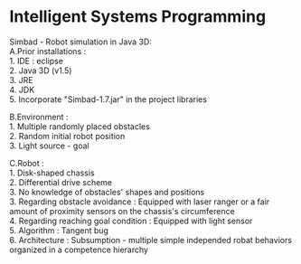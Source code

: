 # Intelligent Systems Programming
 
Simbad - Robot simulation in Java 3D:\
A.Prior installations : \
	1. IDE : eclipse \
	2. Java 3D (v1.5)\
	3. JRE\
	4. JDK\
	5. Incorporate "Simbad-1.7.jar" in the project libraries

B.Environment :\
	1. Multiple randomly placed obstacles\
	2. Random initial robot position\
	3. Light source - goal

C.Robot :\
	1. Disk-shaped chassis \
	2. Differential drive scheme\
	3. No knowledge of obstacles' shapes and positions\
	3. Regarding obstacle avoidance : Equipped with laser ranger or a fair amount of proximity sensors on the chassis's circumference\
	4. Regarding reaching goal condition : Equipped with light sensor\
	5. Algorithm : Tangent bug\
	6. Architecture : Subsumption - multiple simple independed robat behaviors organized in a competence hierarchy
